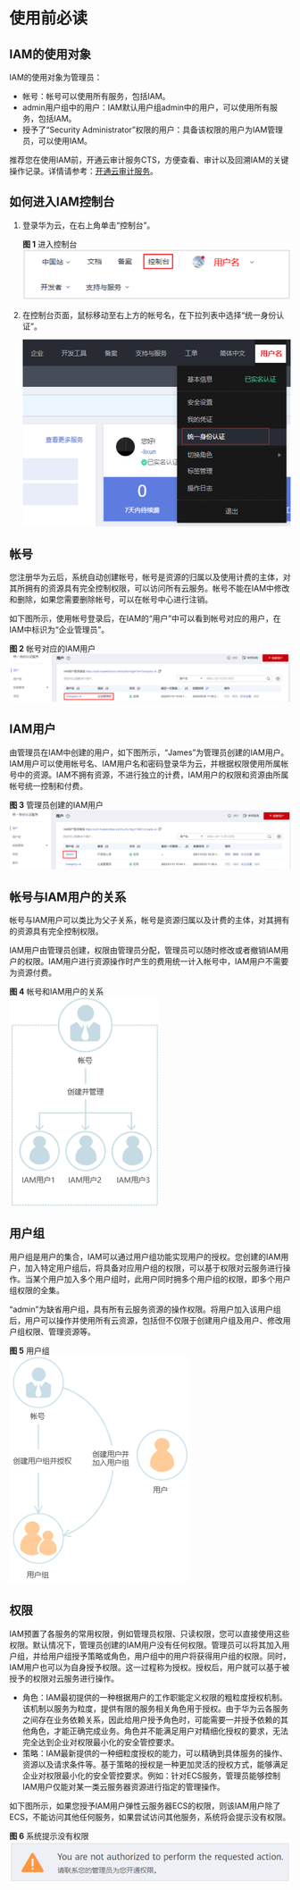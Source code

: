 # 使用前必读<a name="iam_01_0001"></a>

## IAM的使用对象<a name="section209491111991"></a>

IAM的使用对象为管理员：

-   帐号：帐号可以使用所有服务，包括IAM。
-   admin用户组中的用户：IAM默认用户组admin中的用户，可以使用所有服务，包括IAM。
-   授予了“Security Administrator”权限的用户：具备该权限的用户为IAM管理员，可以使用IAM。

推荐您在使用IAM前，开通云审计服务CTS，方便查看、审计以及回溯IAM的关键操作记录。详情请参考：[开通云审计服务](开通云审计服务.md)。

## 如何进入IAM控制台<a name="section83028213914"></a>

1.  登录华为云，在右上角单击“控制台”。

    **图 1**  进入控制台<a name="fig241235615462"></a>  
    ![](figures/进入控制台.png "进入控制台")

2.  在控制台页面，鼠标移动至右上方的帐号名，在下拉列表中选择“统一身份认证”。

    ![](figures/IAM入口中文.png)


## 帐号<a name="section570831416230"></a>

您注册华为云后，系统自动创建帐号，帐号是资源的归属以及使用计费的主体，对其所拥有的资源具有完全控制权限，可以访问所有云服务。帐号不能在IAM中修改和删除，如果您需要删除帐号，可以在帐号中心进行注销。

如下图所示，使用帐号登录后，在IAM的“用户”中可以看到帐号对应的用户，在IAM中标识为“企业管理员”。

**图 2**  帐号对应的IAM用户<a name="fig991114018447"></a>  
![](figures/帐号对应的IAM用户.png "帐号对应的IAM用户")

## IAM用户<a name="section108144194235"></a>

由管理员在IAM中创建的用户，如下图所示，“James”为管理员创建的IAM用户。IAM用户可以使用帐号名、IAM用户名和密码登录华为云，并根据权限使用所属帐号中的资源。IAM不拥有资源，不进行独立的计费，IAM用户的权限和资源由所属帐号统一控制和付费。

**图 3**  管理员创建的IAM用户<a name="fig6577154414483"></a>  
![](figures/管理员创建的IAM用户.png "管理员创建的IAM用户")

## 帐号与IAM用户的关系<a name="section1698071141212"></a>

帐号与IAM用户可以类比为父子关系，帐号是资源归属以及计费的主体，对其拥有的资源具有完全控制权限。

IAM用户由管理员创建，权限由管理员分配，管理员可以随时修改或者撤销IAM用户的权限。IAM用户进行资源操作时产生的费用统一计入帐号中，IAM用户不需要为资源付费。

**图 4**  帐号和IAM用户的关系<a name="fig102552011154915"></a>  
![](figures/帐号和IAM用户的关系.png "帐号和IAM用户的关系")

## 用户组<a name="section2291204184217"></a>

用户组是用户的集合，IAM可以通过用户组功能实现用户的授权。您创建的IAM用户，加入特定用户组后，将具备对应用户组的权限，可以基于权限对云服务进行操作。当某个用户加入多个用户组时，此用户同时拥多个用户组的权限，即多个用户组权限的全集。

“admin”为缺省用户组，具有所有云服务资源的操作权限。将用户加入该用户组后，用户可以操作并使用所有云资源，包括但不仅限于创建用户组及用户、修改用户组权限、管理资源等。

**图 5**  用户组<a name="fig8853114316494"></a>  
![](figures/用户组.png "用户组")

## 权限<a name="section144471784611"></a>

IAM预置了各服务的常用权限，例如管理员权限、只读权限，您可以直接使用这些权限。默认情况下，管理员创建的IAM用户没有任何权限。管理员可以将其加入用户组，并给用户组授予策略或角色，用户组中的用户将获得用户组的权限。同时，IAM用户也可以为自身授予权限。这一过程称为授权。授权后，用户就可以基于被授予的权限对云服务进行操作。

-   角色：IAM最初提供的一种根据用户的工作职能定义权限的粗粒度授权机制。该机制以服务为粒度，提供有限的服务相关角色用于授权。由于华为云各服务之间存在业务依赖关系，因此给用户授予角色时，可能需要一并授予依赖的其他角色，才能正确完成业务。角色并不能满足用户对精细化授权的要求，无法完全达到企业对权限最小化的安全管控要求。
-   策略：IAM最新提供的一种细粒度授权的能力，可以精确到具体服务的操作、资源以及请求条件等。基于策略的授权是一种更加灵活的授权方式，能够满足企业对权限最小化的安全管控要求。例如：针对ECS服务，管理员能够控制IAM用户仅能对某一类云服务器资源进行指定的管理操作。

如下图所示，如果您授予IAM用户弹性云服务器ECS的权限，则该IAM用户除了ECS，不能访问其他任何服务，如果尝试访问其他服务，系统将会提示没有权限。

**图 6**  系统提示没有权限<a name="fig67011825012"></a>  
![](figures/系统提示没有权限.png "系统提示没有权限")

